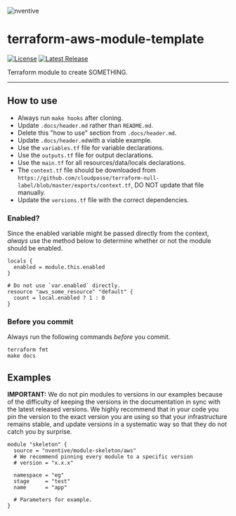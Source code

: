 ![nventive](https://nventive-public-assets.s3.amazonaws.com/nventive_logo_github.svg?v=2)

# terraform-aws-module-template

[![License](https://img.shields.io/badge/License-Apache%202.0-blue.svg?style=flat-square)](LICENSE) [![Latest Release](https://img.shields.io/github/release/nventive/terraform-aws-module-skeleton.svg?style=flat-square)](https://github.com/nventive/terraform-aws-module-skeleton/releases/latest)

Terraform module to create SOMETHING.

---

## How to use

- Always run `make hooks` after cloning.
- Update `.docs/header.md` rather than `README.md`.
- Delete this "how to use" section from `.docs/header.md`.
- Update `.docs/header.md`with a viable example.
- Use the `variables.tf` file for variable declarations.
- Use the `outputs.tf` file for output declarations.
- Use the `main.tf` for all resources/data/locals declarations.
- The `context.tf` file should be downloaded
  from `https://github.com/cloudposse/terraform-null-label/blob/master/exports/context.tf`, DO NOT update that file
  manually.
- Update the `versions.tf` file with the correct dependencies.

### Enabled?

Since the enabled variable might be passed directly from the context, _always_ use the method below to determine whether
or not the module should be enabled.

```hcl
locals {
  enabled = module.this.enabled
}

# Do not use `var.enabled` directly.
resource "aws_some_resource" "default" {
  count = local.enabled ? 1 : 0 
}
```

### Before you commit

Always run the following commands _before_ you commit.

```shell
terraform fmt
make docs
```

## Examples

**IMPORTANT:** We do not pin modules to versions in our examples because of the difficulty of keeping the versions in
the documentation in sync with the latest released versions. We highly recommend that in your code you pin the version
to the exact version you are using so that your infrastructure remains stable, and update versions in a systematic way
so that they do not catch you by surprise.

```hcl
module "skeleton" {
  source = "nventive/module-skeleton/aws"
  # We recommend pinning every module to a specific version
  # version = "x.x.x"

  namespace = "eg"
  stage     = "test"
  name      = "app"

  # Parameters for example. 
}
```

